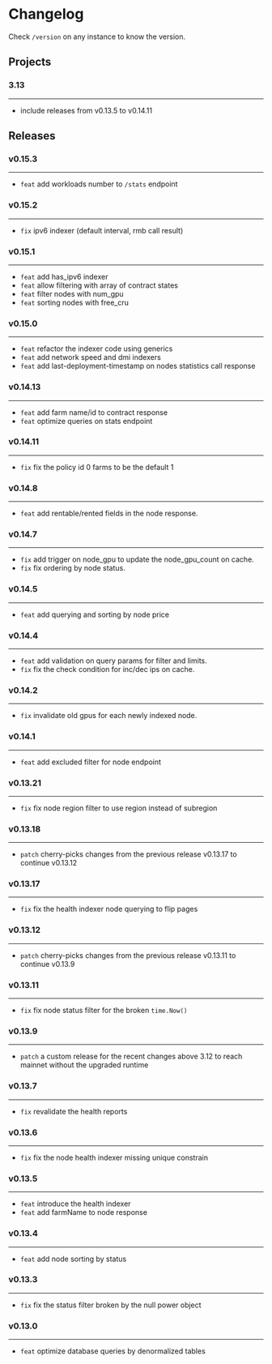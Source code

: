 # Changelog

Check `/version` on any instance to know the version.

## Projects

### 3.13

---

- include releases from v0.13.5 to v0.14.11

## Releases

### v0.15.3

---

- `feat` add workloads number to `/stats` endpoint

### v0.15.2

---

- `fix` ipv6 indexer (default interval, rmb call result)

### v0.15.1

---

- `feat` add has_ipv6 indexer
- `feat` allow filtering with array of contract states
- `feat` filter nodes with num_gpu
- `feat` sorting nodes with free_cru

### v0.15.0

---

- `feat` refactor the indexer code using generics
- `feat` add network speed and dmi indexers
- `feat` add last-deployment-timestamp on nodes statistics call response

### v0.14.13

---

- `feat` add farm name/id to contract response
- `feat` optimize queries on stats endpoint

### v0.14.11

---

- `fix` fix the policy id 0 farms to be the default 1

### v0.14.8

---

- `feat` add rentable/rented fields in the node response.

### v0.14.7

---

- `fix` add trigger on node_gpu to update the node_gpu_count on cache.
- `fix` fix ordering by node status.

### v0.14.5

---

- `feat` add querying and sorting by node price

### v0.14.4

---

- `feat` add validation on query params for filter and limits.
- `fix` fix the check condition for inc/dec ips on cache.

### v0.14.2

---

- `fix` invalidate old gpus for each newly indexed node.

### v0.14.1

---

- `feat` add excluded filter for node endpoint

### v0.13.21

---

- `fix` fix node region filter to use region instead of subregion

### v0.13.18

---

- `patch` cherry-picks changes from the previous release v0.13.17 to continue v0.13.12

### v0.13.17

---

- `fix` fix the health indexer node querying to flip pages

### v0.13.12

---

- `patch` cherry-picks changes from the previous release v0.13.11 to continue v0.13.9

### v0.13.11

---

- `fix` fix node status filter for the broken `time.Now()`

### v0.13.9

---

- `patch` a custom release for the recent changes above 3.12 to reach mainnet without the upgraded runtime

### v0.13.7

---

- `fix` revalidate the health reports

### v0.13.6

---

- `fix` fix the node health indexer missing unique constrain

### v0.13.5

---

- `feat` introduce the health indexer
- `feat` add farmName to node response

### v0.13.4

---

- `feat` add node sorting by status

### v0.13.3

---

- `fix` fix the status filter broken by the null power object

### v0.13.0

---

- `feat` optimize database queries by denormalized tables
